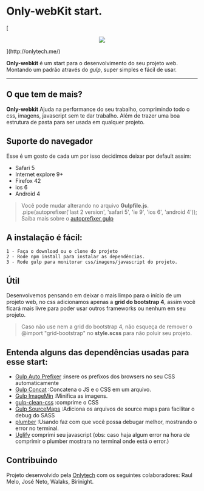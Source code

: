 # Only-webKit start.


[<p align="center">
  <img src="http://onlytech.me/images/logo_only.a86bcbf1.png">
</p>](http://onlytech.me/)




**Only-webkit** é um start para o desenvolvimento do seu projeto web. Montando um padrão através do *gulp*,  super simples e fácil de usar.


----------
## O que tem de mais? ##
**Only-webkit** Ajuda na performance do seu trabalho, comprimindo todo o css, imagens, javascript sem te dar trabalho. Além de trazer uma boa estrutura de pasta para ser usada em qualquer projeto.

## Suporte do navegador ##
Esse é um gosto de cada um por isso decidimos deixar por default assim:

 - Safari 5
 - Internet explore 9+
 - Firefox 42
 - ios 6
 - Android 4

> Você pode mudar alterando no arquivo **Gulpfile.js**.
> .pipe(autoprefixer('last 2 version', 'safari 5', 'ie 9', 'ios 6', 'android 4'));
> Saiba mais sobre o [autoprefixer gulp](https://github.com/postcss/autoprefixer#options)

A instalação é fácil:
-------------

```
1 - Faça o download ou o clone do projeto
2 - Rode npm install para instalar as dependências.
3 - Rode gulp para monitorar css/imagens/javascript do projeto.
```

## Útil ##
Desenvolvemos pensando em deixar o mais limpo para o início de um projeto web, no css adicionamos apenas a **grid do bootstrap 4**, assim você ficará mais livre para poder usar outros frameworks ou nenhum em seu projeto.

> Caso não use nem a grid do bootstrap 4, não esqueça de remover o @import "grid-bootstrap" no **style.scss** para não poluir seu projeto.

Entenda alguns das dependências usadas para esse start:
-------------

 - [Gulp Auto Prefixer](https://www.npmjs.com/package/gulp-autoprefixer) :insere os prefixos dos browsers no seu CSS automaticamente
 - [Gulp Concat](https://www.npmjs.com/package/gulp-concat) :Concatena o JS e o CSS em um arquivo.
 - [Gulp ImageMin](https://www.npmjs.com/package/gulp-imagemin) :Minifica as imagens.
 - [gulp-clean-css](https://www.npmjs.com/package/gulp-clean-css)  :comprime o  CSS
 - [Gulp SourceMaps](https://www.npmjs.com/package/gulp-sourcemaps) :Adiciona os arquivos de source maps para facilitar o debug do SASS
 - [plumber](https://www.npmjs.com/package/gulp-plumber) :Usando faz com que você possa debugar melhor, mostrando o error no terminal.
 -  [Uglify](https://www.npmjs.com/package/gulp-uglify) comprimi seu javascript (obs: caso haja algum error na hora de comprimir o plumber mostrara no terminal onde está o error.)
## Contribuindo ##

Projeto desenvolvido pela [Onlytech](onlytech.me) com os seguintes colaboradores: Raul Melo, José Neto, Walaks, Birinight.
